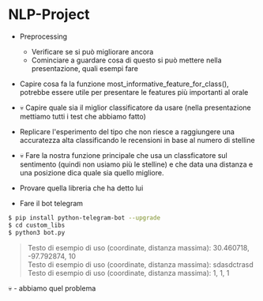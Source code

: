 # NLP-Project

- Preprocessing
    - Verificare se si può migliorare ancora
    - Cominciare a guardare cosa di questo si può mettere nella presentazione, quali esempi fare


- Capire cosa fa la funzione most_informative_feature_for_class(), potrebbe essere utile per presentare le features più importanti al orale

- 💀 Capire quale sia il miglior classificatore da usare (nella presentazione mettiamo tutti i test che abbiamo fatto)

- Replicare l'esperimento del tipo che non riesce a raggiungere una accuratezza alta classificando le recensioni in base al numero di stelline 

- 💀 Fare la nostra funzione principale che usa un classficatore sul sentimento (quindi non usiamo più le stelline) e che data una distanza e una posizione dica quale sia quello migliore.

- Provare quella libreria che ha detto lui

- Fare il bot telegram
```bash
$ pip install python-telegram-bot --upgrade
$ cd custom_libs
$ python3 bot.py
```

> Testo di esempio di uso (coordinate, distanza massima): 30.460718, -97.792874, 10<br>
> Testo di esempio di uso (coordinate, distanza massima): sdasdctrasd<br>
> Testo di esempio di uso (coordinate, distanza massima): 1, 1, 1<br>

💀 - abbiamo quel problema
